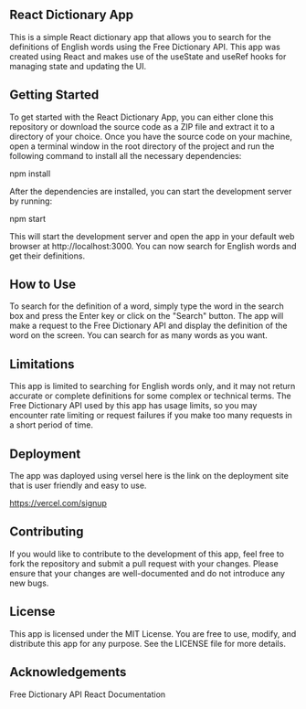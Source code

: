 ## React Dictionary App
This is a simple React dictionary app that allows you to search for the definitions of English words using the Free Dictionary API. This app was created using React and makes use of the useState and useRef hooks for managing state and updating the UI.
## Getting Started
To get started with the React Dictionary App, you can either clone this repository or download the source code as a ZIP file and extract it to a directory of your choice.
Once you have the source code on your machine, open a terminal window in the root directory of the project and run the following command to install all the necessary dependencies:

npm install

After the dependencies are installed, you can start the development server by running:

npm start

This will start the development server and open the app in your default web browser at http://localhost:3000. You can now search for English words and get their definitions.

## How to Use
To search for the definition of a word, simply type the word in the search box and press the Enter key or click on the "Search" button. The app will make a request to the Free Dictionary API and display the definition of the word on the screen. You can search for as many words as you want.

## Limitations
This app is limited to searching for English words only, and it may not return accurate or complete definitions for some complex or technical terms. The Free Dictionary API used by this app has usage limits, so you may encounter rate limiting or request failures if you make too many requests in a short period of time.

## Deployment
The app was daployed using versel here is the link on the deployment site that is user friendly and easy to use.

https://vercel.com/signup

## Contributing
If you would like to contribute to the development of this app, feel free to fork the repository and submit a pull request with your changes. Please ensure that your changes are well-documented and do not introduce any new bugs.

## License
This app is licensed under the MIT License. You are free to use, modify, and distribute this app for any purpose. See the LICENSE file for more details.

## Acknowledgements
Free Dictionary API
React Documentation

